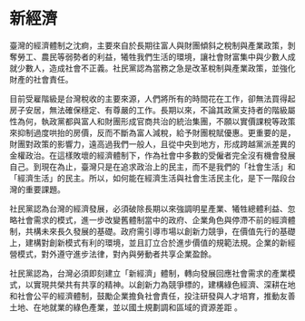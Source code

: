 # 新經濟

臺灣的經濟體制之沈痾，主要來自於長期往富人與財團傾斜之稅制與產業政策，剝奪勞工、農民等弱勢者的利益，犧牲我們生活的環境，讓社會財富集中與少數人成就少數人，造成社會不正義。社民黨認為當務之急是改革稅制與產業政策，並強化財產的社會責任。

目前受雇階級是台灣稅收的主要來源，人們將所有的時間花在工作，卻無法買得起房子安居，無法確保穩定、有尊嚴的工作。長期以來，不論其政黨支持者的階級屬性為何，執政黨都與富人和財團形成官商共治的統治集團，不願以實價課稅等政策來抑制過度哄抬的房價，反而不斷為富人減稅，給予財團稅賦優惠。更重要的是，財團對政策的影響力，遠高過我們一般人，且從中央到地方，形成跨越黨派差異的金權政治。在這樣敗壞的經濟體制下，作為社會中多數的受僱者完全沒有機會發展自己。到現在為止，臺灣只是在追求政治上的民主，而不是我們的「社會生活」和「經濟生活」的民主。所以，如何能在經濟生活與社會生活民主化，是下一階段台灣的重要課題。

社民黨認為台灣的經濟發展，必須破除長期以來強調明星產業、犧牲總體利益、忽略社會需求的模式，進一步改變舊體制當中的政府、企業角色與停滯不前的經濟體制，共構未來長久發展的基礎。政府需引導市場以創新力競爭，在價值先行的基礎上，建構對創新模式有利的環境，並且訂立合於進步價值的規範法規。企業的新經營模式，對外遵守進步法律，對內與勞動者共享企業盈餘。

社民黨認為，台灣必須即刻建立「新經濟」體制，轉向發展回應社會需求的產業模式，以實現共榮共有共享的精神。以創新力為競爭標的，建構綠色經濟、深耕在地和社會公平的經濟體制，鼓勵企業擔負社會責任，投注研發與人才培育，推動友善土地、在地就業的綠色產業，並以國土規劃調和區域的資源差距 。
